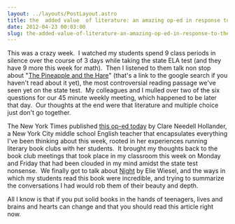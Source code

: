 ```yaml
---
layout: ../layouts/PostLayout.astro
title: the  added value  of literature: an amazing op-ed in response to the state ELA test
date: 2012-04-23 00:03:00
slug: the-added-value-of-literature-an-amazing-op-ed-in-response-to-the-state-ela-test
---
```


This was a crazy week.  I watched my students spend 9 class periods in silence over the course of 3 days while taking the state ELA test (and they have 9 more this week for math).  Then I listened to them talk non stop about "[The Pineapple and the Hare](http://www.google.com/search?client=safari&rls=en&q=the+pineapple+and+the+hare&ie=UTF-8&oe=UTF-8)" (that's a link to the google search if you haven't read about it yet), the most controversial reading passage we've seen yet on the state test.  My colleagues and I mulled over two of the six questions for our 45 minute weekly meeting, which happened to be later that day.  Our thoughts at the end were that literature and multiple choice just don't go together.

The New York Times published [this op-ed today](http://www.nytimes.com/2012/04/22/opinion/sunday/taking-emotions-out-of-our-schools.html?_r=1&pagewanted=all&src=ISMR_AP_LO_MST_FB) by Clare Needell Hollander, a New York City middle school English teacher that encapsulates everything I've been thinking about this week, rooted in her experiences running literary book clubs with her students.  It brought my thoughts back to the book club meetings that took place in my classroom this week on Monday and Friday that had been clouded in my mind amidst the state test nonsense.  We finally got to talk about [Night](http://akindoflibrary.blogspot.com/2012/03/maus-and-night-think-through-wwii-and.html) by Elie Wiesel, and the ways in which my students read this book were incredible, and trying to summarize the conversations I had would rob them of their beauty and depth.

All I know is that if you put solid books in the hands of teenagers, lives and brains and hearts can change and that you should read this article right now.
